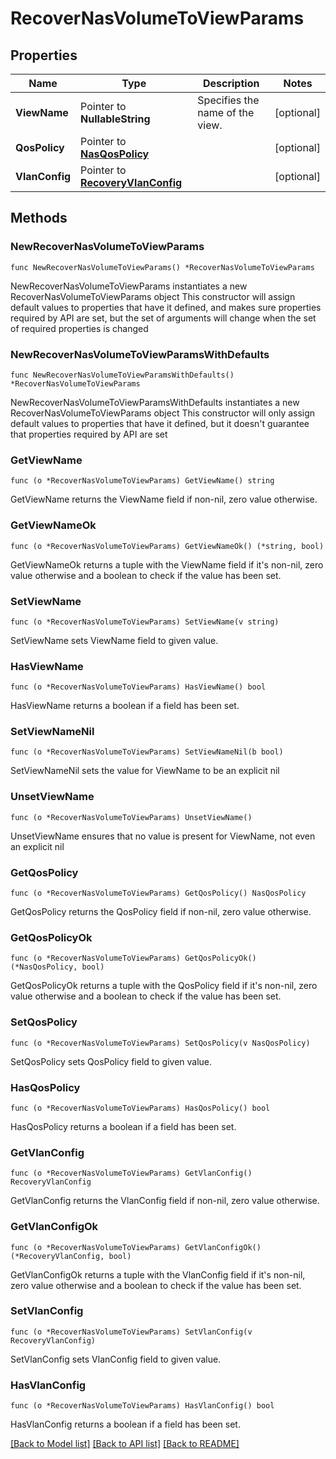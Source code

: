 # RecoverNasVolumeToViewParams

## Properties

Name | Type | Description | Notes
------------ | ------------- | ------------- | -------------
**ViewName** | Pointer to **NullableString** | Specifies the name of the view. | [optional] 
**QosPolicy** | Pointer to [**NasQosPolicy**](NasQosPolicy.md) |  | [optional] 
**VlanConfig** | Pointer to [**RecoveryVlanConfig**](RecoveryVlanConfig.md) |  | [optional] 

## Methods

### NewRecoverNasVolumeToViewParams

`func NewRecoverNasVolumeToViewParams() *RecoverNasVolumeToViewParams`

NewRecoverNasVolumeToViewParams instantiates a new RecoverNasVolumeToViewParams object
This constructor will assign default values to properties that have it defined,
and makes sure properties required by API are set, but the set of arguments
will change when the set of required properties is changed

### NewRecoverNasVolumeToViewParamsWithDefaults

`func NewRecoverNasVolumeToViewParamsWithDefaults() *RecoverNasVolumeToViewParams`

NewRecoverNasVolumeToViewParamsWithDefaults instantiates a new RecoverNasVolumeToViewParams object
This constructor will only assign default values to properties that have it defined,
but it doesn't guarantee that properties required by API are set

### GetViewName

`func (o *RecoverNasVolumeToViewParams) GetViewName() string`

GetViewName returns the ViewName field if non-nil, zero value otherwise.

### GetViewNameOk

`func (o *RecoverNasVolumeToViewParams) GetViewNameOk() (*string, bool)`

GetViewNameOk returns a tuple with the ViewName field if it's non-nil, zero value otherwise
and a boolean to check if the value has been set.

### SetViewName

`func (o *RecoverNasVolumeToViewParams) SetViewName(v string)`

SetViewName sets ViewName field to given value.

### HasViewName

`func (o *RecoverNasVolumeToViewParams) HasViewName() bool`

HasViewName returns a boolean if a field has been set.

### SetViewNameNil

`func (o *RecoverNasVolumeToViewParams) SetViewNameNil(b bool)`

 SetViewNameNil sets the value for ViewName to be an explicit nil

### UnsetViewName
`func (o *RecoverNasVolumeToViewParams) UnsetViewName()`

UnsetViewName ensures that no value is present for ViewName, not even an explicit nil
### GetQosPolicy

`func (o *RecoverNasVolumeToViewParams) GetQosPolicy() NasQosPolicy`

GetQosPolicy returns the QosPolicy field if non-nil, zero value otherwise.

### GetQosPolicyOk

`func (o *RecoverNasVolumeToViewParams) GetQosPolicyOk() (*NasQosPolicy, bool)`

GetQosPolicyOk returns a tuple with the QosPolicy field if it's non-nil, zero value otherwise
and a boolean to check if the value has been set.

### SetQosPolicy

`func (o *RecoverNasVolumeToViewParams) SetQosPolicy(v NasQosPolicy)`

SetQosPolicy sets QosPolicy field to given value.

### HasQosPolicy

`func (o *RecoverNasVolumeToViewParams) HasQosPolicy() bool`

HasQosPolicy returns a boolean if a field has been set.

### GetVlanConfig

`func (o *RecoverNasVolumeToViewParams) GetVlanConfig() RecoveryVlanConfig`

GetVlanConfig returns the VlanConfig field if non-nil, zero value otherwise.

### GetVlanConfigOk

`func (o *RecoverNasVolumeToViewParams) GetVlanConfigOk() (*RecoveryVlanConfig, bool)`

GetVlanConfigOk returns a tuple with the VlanConfig field if it's non-nil, zero value otherwise
and a boolean to check if the value has been set.

### SetVlanConfig

`func (o *RecoverNasVolumeToViewParams) SetVlanConfig(v RecoveryVlanConfig)`

SetVlanConfig sets VlanConfig field to given value.

### HasVlanConfig

`func (o *RecoverNasVolumeToViewParams) HasVlanConfig() bool`

HasVlanConfig returns a boolean if a field has been set.


[[Back to Model list]](../README.md#documentation-for-models) [[Back to API list]](../README.md#documentation-for-api-endpoints) [[Back to README]](../README.md)


